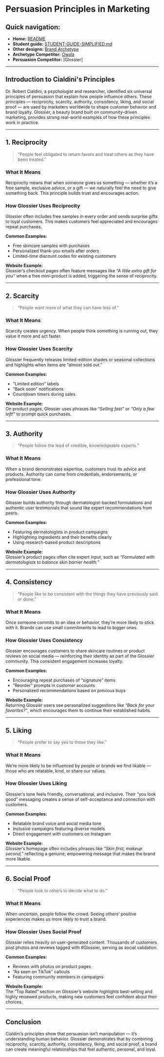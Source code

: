 # Persuasion Principles in Marketing

## Quick navigation:
- **Home:** [README](README)
- **Student guide:** [STUDENT-GUIDE-SIMPLIFIED.md](STUDENT-GUIDE-SIMPLIFIED.md)
- **Other designs:** [Brand Archetype](archetype.md)
- **Archetype Competitor:** [Owala](owala.md)
- **Persuasion Competitor:** [Glossier]

---

## Introduction to Cialdini's Principles

Dr. Robert Cialdini, a psychologist and researcher, identified six universal principles of persuasion that explain how people influence others. These principles — reciprocity, scarcity, authority, consistency, liking, and social proof — are used by marketers worldwide to shape customer behavior and brand loyalty. Glossier, a beauty brand built on community-driven marketing, provides strong real-world examples of how these principles work in practice.

---

## 1. Reciprocity

> “People feel obligated to return favors and treat others as they have been treated.”

### What It Means
Reciprocity means that when someone gives us something — whether it’s a free sample, exclusive advice, or a gift — we naturally feel the need to give something back. This principle builds trust and encourages action.

### How Glossier Uses Reciprocity
Glossier often includes free samples in every order and sends surprise gifts to loyal customers. This makes customers feel appreciated and encourages repeat purchases.

**Common Examples:**
- Free skincare samples with purchases  
- Personalized thank-you emails after orders  
- Limited-time discount codes for existing customers  

**Website Example:**  
Glossier’s checkout pages often feature messages like *“A little extra gift for you”* when a free mini-product is added, triggering the sense of reciprocity.

---

## 2. Scarcity

> “People want more of what they can have less of.”

### What It Means
Scarcity creates urgency. When people think something is running out, they value it more and act faster.

### How Glossier Uses Scarcity
Glossier frequently releases limited-edition shades or seasonal collections and highlights when items are “almost sold out.”

**Common Examples:**
- “Limited edition” labels  
- “Back soon” notifications  
- Countdown timers during sales  

**Website Example:**  
On product pages, Glossier uses phrases like *“Selling fast”* or *“Only a few left!”* to prompt quick purchases.

---

## 3. Authority

> “People follow the lead of credible, knowledgeable experts.”

### What It Means
When a brand demonstrates expertise, customers trust its advice and products. Authority can come from credentials, endorsements, or professional tone.

### How Glossier Uses Authority
Glossier builds authority through dermatologist-backed formulations and authentic user testimonials that sound like expert recommendations from peers.

**Common Examples:**
- Featuring dermatologists in product campaigns  
- Highlighting ingredients and their benefits clearly  
- Using research-based product descriptions  

**Website Example:**  
Glossier’s product pages often cite expert input, such as *“Formulated with dermatologists to balance skin barrier health.”*

---

## 4. Consistency

> “People like to be consistent with the things they have previously said or done.”

### What It Means
Once someone commits to an idea or behavior, they’re more likely to stick with it. Brands can use small commitments to lead to bigger ones.

### How Glossier Uses Consistency
Glossier encourages customers to share skincare routines or product reviews on social media — reinforcing their identity as part of the Glossier community. This consistent engagement increases loyalty.

**Common Examples:**
- Encouraging repeat purchases of “signature” items  
- “Reorder” prompts in customer accounts  
- Personalized recommendations based on previous buys  

**Website Example:**  
Returning Glossier users see personalized suggestions like *“Back for your favorites?”*, which encourages them to continue their established habits.

---

## 5. Liking

> “People prefer to say yes to those they like.”

### What It Means
We’re more likely to be influenced by people or brands we find likable — those who are relatable, kind, or share our values.

### How Glossier Uses Liking
Glossier’s tone feels friendly, conversational, and inclusive. Their “you look good” messaging creates a sense of self-acceptance and connection with customers.

**Common Examples:**
- Relatable brand voice and social media tone  
- Inclusive campaigns featuring diverse models  
- Direct engagement with customers on Instagram  

**Website Example:**  
Glossier’s homepage often includes phrases like *“Skin first, makeup second,”* reflecting a genuine, empowering message that makes the brand more likable.

---

## 6. Social Proof

> “People look to others to decide what to do.”

### What It Means
When uncertain, people follow the crowd. Seeing others’ positive experiences makes us more likely to trust a brand.

### How Glossier Uses Social Proof
Glossier relies heavily on user-generated content. Thousands of customers post photos and reviews tagged with #Glossier, serving as social validation.

**Common Examples:**
- Reviews with photos on product pages  
- “As seen on TikTok” callouts  
- Featuring community members in campaigns  

**Website Example:**  
The “Top Rated” section on Glossier’s website highlights best-selling and highly reviewed products, making new customers feel confident about their choices.

---

## Conclusion

Cialdini’s principles show that persuasion isn’t manipulation — it’s understanding human behavior. Glossier demonstrates that by combining reciprocity, scarcity, authority, consistency, liking, and social proof, a brand can create meaningful relationships that feel authentic, personal, and loyal.

